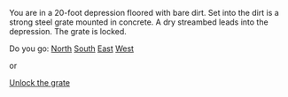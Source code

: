 You are in a 20-foot depression floored with bare dirt.  Set into the
dirt is a strong steel grate mounted in concrete.  A dry streambed
leads into the depression.
The grate is locked.

Do you go:
[North](../slit/slit.md)
[South](../forest/forest.md)
[East](../forest/forest.md)
[West](../forest/forest.md)

or

[Unlock the grate](../unlocked_grate/unlocked_grate.md) 
 
